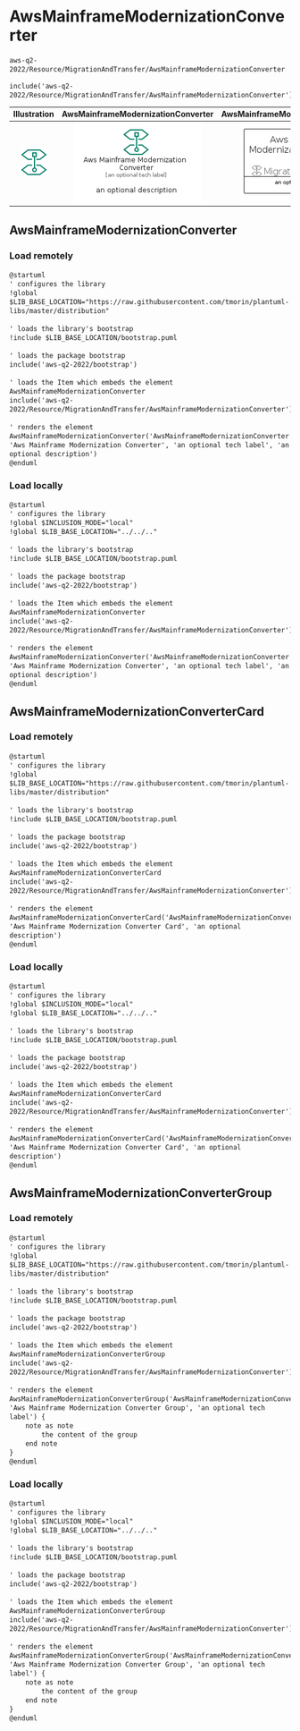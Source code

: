 # AwsMainframeModernizationConverter


```text
aws-q2-2022/Resource/MigrationAndTransfer/AwsMainframeModernizationConverter
```

```text
include('aws-q2-2022/Resource/MigrationAndTransfer/AwsMainframeModernizationConverter')
```



| Illustration | AwsMainframeModernizationConverter | AwsMainframeModernizationConverterCard | AwsMainframeModernizationConverterGroup |
| :---: | :---: | :---: | :---: |
| ![illustration for Illustration](../../../aws-q2-2022/Resource/MigrationAndTransfer/AwsMainframeModernizationConverter.png) | ![illustration for AwsMainframeModernizationConverter](../../../aws-q2-2022/Resource/MigrationAndTransfer/AwsMainframeModernizationConverter.Local.png) | ![illustration for AwsMainframeModernizationConverterCard](../../../aws-q2-2022/Resource/MigrationAndTransfer/AwsMainframeModernizationConverterCard.Local.png) | ![illustration for AwsMainframeModernizationConverterGroup](../../../aws-q2-2022/Resource/MigrationAndTransfer/AwsMainframeModernizationConverterGroup.Local.png) |




## AwsMainframeModernizationConverter

### Load remotely
```plantuml
@startuml
' configures the library
!global $LIB_BASE_LOCATION="https://raw.githubusercontent.com/tmorin/plantuml-libs/master/distribution"

' loads the library's bootstrap
!include $LIB_BASE_LOCATION/bootstrap.puml

' loads the package bootstrap
include('aws-q2-2022/bootstrap')

' loads the Item which embeds the element AwsMainframeModernizationConverter
include('aws-q2-2022/Resource/MigrationAndTransfer/AwsMainframeModernizationConverter')

' renders the element
AwsMainframeModernizationConverter('AwsMainframeModernizationConverter', 'Aws Mainframe Modernization Converter', 'an optional tech label', 'an optional description')
@enduml
```

### Load locally
```plantuml
@startuml
' configures the library
!global $INCLUSION_MODE="local"
!global $LIB_BASE_LOCATION="../../.."

' loads the library's bootstrap
!include $LIB_BASE_LOCATION/bootstrap.puml

' loads the package bootstrap
include('aws-q2-2022/bootstrap')

' loads the Item which embeds the element AwsMainframeModernizationConverter
include('aws-q2-2022/Resource/MigrationAndTransfer/AwsMainframeModernizationConverter')

' renders the element
AwsMainframeModernizationConverter('AwsMainframeModernizationConverter', 'Aws Mainframe Modernization Converter', 'an optional tech label', 'an optional description')
@enduml
```

## AwsMainframeModernizationConverterCard

### Load remotely
```plantuml
@startuml
' configures the library
!global $LIB_BASE_LOCATION="https://raw.githubusercontent.com/tmorin/plantuml-libs/master/distribution"

' loads the library's bootstrap
!include $LIB_BASE_LOCATION/bootstrap.puml

' loads the package bootstrap
include('aws-q2-2022/bootstrap')

' loads the Item which embeds the element AwsMainframeModernizationConverterCard
include('aws-q2-2022/Resource/MigrationAndTransfer/AwsMainframeModernizationConverter')

' renders the element
AwsMainframeModernizationConverterCard('AwsMainframeModernizationConverterCard', 'Aws Mainframe Modernization Converter Card', 'an optional description')
@enduml
```

### Load locally
```plantuml
@startuml
' configures the library
!global $INCLUSION_MODE="local"
!global $LIB_BASE_LOCATION="../../.."

' loads the library's bootstrap
!include $LIB_BASE_LOCATION/bootstrap.puml

' loads the package bootstrap
include('aws-q2-2022/bootstrap')

' loads the Item which embeds the element AwsMainframeModernizationConverterCard
include('aws-q2-2022/Resource/MigrationAndTransfer/AwsMainframeModernizationConverter')

' renders the element
AwsMainframeModernizationConverterCard('AwsMainframeModernizationConverterCard', 'Aws Mainframe Modernization Converter Card', 'an optional description')
@enduml
```

## AwsMainframeModernizationConverterGroup

### Load remotely
```plantuml
@startuml
' configures the library
!global $LIB_BASE_LOCATION="https://raw.githubusercontent.com/tmorin/plantuml-libs/master/distribution"

' loads the library's bootstrap
!include $LIB_BASE_LOCATION/bootstrap.puml

' loads the package bootstrap
include('aws-q2-2022/bootstrap')

' loads the Item which embeds the element AwsMainframeModernizationConverterGroup
include('aws-q2-2022/Resource/MigrationAndTransfer/AwsMainframeModernizationConverter')

' renders the element
AwsMainframeModernizationConverterGroup('AwsMainframeModernizationConverterGroup', 'Aws Mainframe Modernization Converter Group', 'an optional tech label') {
    note as note
        the content of the group
    end note
}
@enduml
```

### Load locally
```plantuml
@startuml
' configures the library
!global $INCLUSION_MODE="local"
!global $LIB_BASE_LOCATION="../../.."

' loads the library's bootstrap
!include $LIB_BASE_LOCATION/bootstrap.puml

' loads the package bootstrap
include('aws-q2-2022/bootstrap')

' loads the Item which embeds the element AwsMainframeModernizationConverterGroup
include('aws-q2-2022/Resource/MigrationAndTransfer/AwsMainframeModernizationConverter')

' renders the element
AwsMainframeModernizationConverterGroup('AwsMainframeModernizationConverterGroup', 'Aws Mainframe Modernization Converter Group', 'an optional tech label') {
    note as note
        the content of the group
    end note
}
@enduml
```

